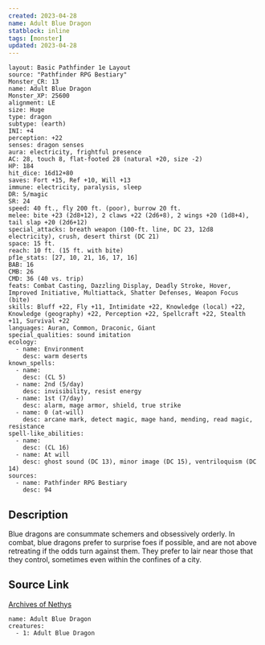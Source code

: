```yaml
---
created: 2023-04-28
name: Adult Blue Dragon
statblock: inline
tags: [monster]
updated: 2023-04-28
---
```

```statblock
layout: Basic Pathfinder 1e Layout
source: "Pathfinder RPG Bestiary"
Monster_CR: 13
name: Adult Blue Dragon
Monster_XP: 25600
alignment: LE
size: Huge
type: dragon
subtype: (earth)
INI: +4
perception: +22
senses: dragon senses
aura: electricity, frightful presence
AC: 28, touch 8, flat-footed 28 (natural +20, size -2)
HP: 184
hit_dice: 16d12+80
saves: Fort +15, Ref +10, Will +13
immune: electricity, paralysis, sleep
DR: 5/magic
SR: 24
speed: 40 ft., fly 200 ft. (poor), burrow 20 ft.
melee: bite +23 (2d8+12), 2 claws +22 (2d6+8), 2 wings +20 (1d8+4), tail slap +20 (2d6+12)
special_attacks: breath weapon (100-ft. line, DC 23, 12d8 electricity), crush, desert thirst (DC 21)
space: 15 ft.
reach: 10 ft. (15 ft. with bite)
pf1e_stats: [27, 10, 21, 16, 17, 16]
BAB: 16
CMB: 26
CMD: 36 (40 vs. trip)
feats: Combat Casting, Dazzling Display, Deadly Stroke, Hover, Improved Initiative, Multiattack, Shatter Defenses, Weapon Focus (bite)
skills: Bluff +22, Fly +11, Intimidate +22, Knowledge (local) +22, Knowledge (geography) +22, Perception +22, Spellcraft +22, Stealth +11, Survival +22
languages: Auran, Common, Draconic, Giant
special_qualities: sound imitation
ecology:
  - name: Environment
    desc: warm deserts
known_spells:
  - name:
    desc: (CL 5)
  - name: 2nd (5/day)
    desc: invisibility, resist energy
  - name: 1st (7/day)
    desc: alarm, mage armor, shield, true strike
  - name: 0 (at-will)
    desc: arcane mark, detect magic, mage hand, mending, read magic, resistance
spell-like_abilities:
  - name:
    desc: (CL 16)
  - name: At will
    desc: ghost sound (DC 13), minor image (DC 15), ventriloquism (DC 14)
sources:
  - name: Pathfinder RPG Bestiary
    desc: 94
```
## Description
Blue dragons are consummate schemers and obsessively orderly. In combat, blue dragons prefer to surprise foes if possible, and are not above retreating if the odds turn against them. They prefer to lair near those that they control, sometimes even within the confines of a city.
## Source Link
[Archives of Nethys](https://aonprd.com/MonsterDisplay.aspx?ItemName=Adult%20Blue%20Dragon)
```encounter-table
name: Adult Blue Dragon
creatures:
  - 1: Adult Blue Dragon
```
